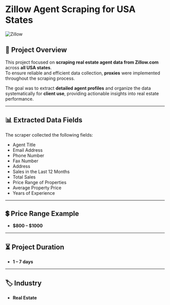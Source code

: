 # Zillow Agent Scraping for USA States  

![Zillow](https://th.bing.com/th/id/R.a08f62bbc1ef96740d32339a03615271?rik=fGBnK4mh0y8WVA&pid=ImgRaw&r=0)  

## 📌 Project Overview  
This project focused on **scraping real estate agent data from Zillow.com** across **all USA states**.  
To ensure reliable and efficient data collection, **proxies** were implemented throughout the scraping process.  

The goal was to extract **detailed agent profiles** and organize the data systematically for **client use**, providing actionable insights into real estate performance.  

---

## 📊 Extracted Data Fields  
The scraper collected the following fields:  

- Agent Title  
- Email Address  
- Phone Number  
- Fax Number  
- Address  
- Sales in the Last 12 Months  
- Total Sales  
- Price Range of Properties  
- Average Property Price  
- Years of Experience  

---

## 💲 Price Range Example  
- **$800 – $1000**  

---

## ⏳ Project Duration  
- **1 – 7 days**  

---

## 🏷 Industry  
- **Real Estate**  
